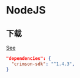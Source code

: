 # NodeJS

## 下载

[See](https://www.npmjs.com/package/crimson-sdk)

```json
"dependencies": {
  "crimson-sdk": "^1.4.3",
}
